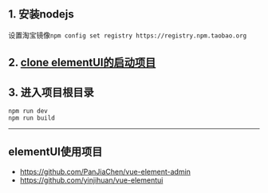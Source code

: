 ## 1. 安装nodejs
  设置淘宝镜像`npm config set registry https://registry.npm.taobao.org`
## 2. [clone elementUI的启动项目](https://github.com/ElementUI/element-starter)
## 3. 进入项目根目录
    npm run dev
    npm run build


----

## elementUI使用项目
* https://github.com/PanJiaChen/vue-element-admin
* https://github.com/yinjihuan/vue-elementui